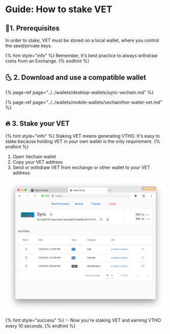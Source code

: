 # Guide: How to stake VET

## 🏁1. Prerequisites

In order to stake, VET must be stored on a local wallet, where you control the seed/private keys. 

{% hint style="info" %}
Remember, it's best practice to always withdraw coins from an Exchange.
{% endhint %}

## 🌜 2. Download and use a compatible wallet

{% page-ref page="../../wallets/desktop-wallets/sync-vechain.md" %}

{% page-ref page="../../wallets/mobile-wallets/vechainthor-wallet-vet.md" %}

## 🔥 3. Stake your VET

{% hint style="info" %}
Staking VET means generating VTHO. It's easy to stake because holding VET in your own wallet is the only requirement.
{% endhint %}

1. Open Vechain wallet
2. Copy your VET address
3. Send or withdraw VET from exchange or other wallet to your VET address

![Sync wallet with public address 0xfed657...](../../.gitbook/assets/vet-wallet.png)

{% hint style="success" %}
✨ Now you're staking VET and earning VTHO every 10 seconds.
{% endhint %}



